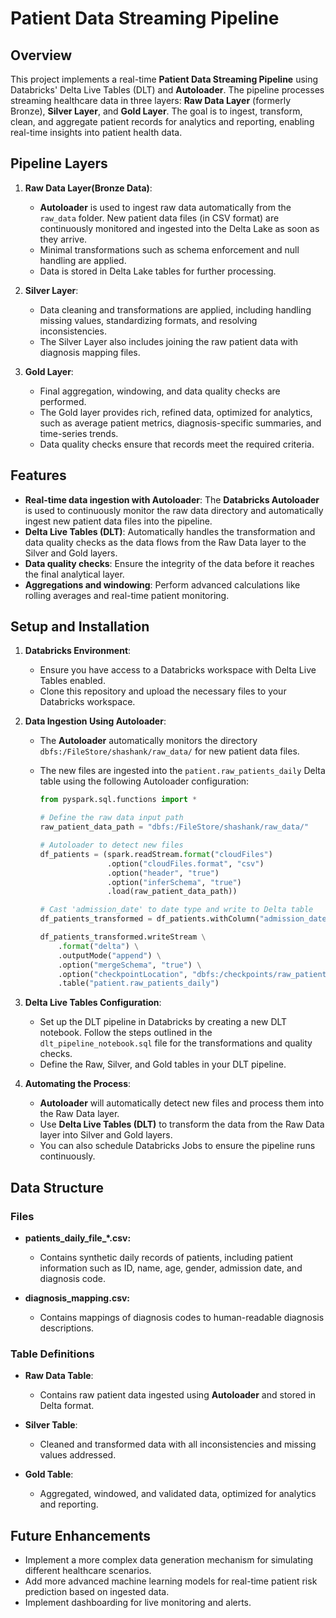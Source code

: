# Patient Data Streaming Pipeline

## Overview

This project implements a real-time **Patient Data Streaming Pipeline** using Databricks' Delta Live Tables (DLT) and **Autoloader**. The pipeline processes streaming healthcare data in three layers: **Raw Data Layer** (formerly Bronze), **Silver Layer**, and **Gold Layer**. The goal is to ingest, transform, clean, and aggregate patient records for analytics and reporting, enabling real-time insights into patient health data.

## Pipeline Layers

1. **Raw Data Layer(Bronze Data)**:
   - **Autoloader** is used to ingest raw data automatically from the `raw_data` folder. New patient data files (in CSV format) are continuously monitored and ingested into the Delta Lake as soon as they arrive.
   - Minimal transformations such as schema enforcement and null handling are applied.
   - Data is stored in Delta Lake tables for further processing.

2. **Silver Layer**:
   - Data cleaning and transformations are applied, including handling missing values, standardizing formats, and resolving inconsistencies.
   - The Silver Layer also includes joining the raw patient data with diagnosis mapping files.

3. **Gold Layer**:
   - Final aggregation, windowing, and data quality checks are performed.
   - The Gold layer provides rich, refined data, optimized for analytics, such as average patient metrics, diagnosis-specific summaries, and time-series trends.
   - Data quality checks ensure that records meet the required criteria.

## Features

- **Real-time data ingestion with Autoloader**: The **Databricks Autoloader** is used to continuously monitor the raw data directory and automatically ingest new patient data files into the pipeline.
- **Delta Live Tables (DLT)**: Automatically handles the transformation and data quality checks as the data flows from the Raw Data layer to the Silver and Gold layers.
- **Data quality checks**: Ensure the integrity of the data before it reaches the final analytical layer.
- **Aggregations and windowing**: Perform advanced calculations like rolling averages and real-time patient monitoring.

## Setup and Installation

1. **Databricks Environment**:
   - Ensure you have access to a Databricks workspace with Delta Live Tables enabled.
   - Clone this repository and upload the necessary files to your Databricks workspace.

2. **Data Ingestion Using Autoloader**:
   - The **Autoloader** automatically monitors the directory `dbfs:/FileStore/shashank/raw_data/` for new patient data files.
   - The new files are ingested into the `patient.raw_patients_daily` Delta table using the following Autoloader configuration:

     ```python
     from pyspark.sql.functions import *

     # Define the raw data input path
     raw_patient_data_path = "dbfs:/FileStore/shashank/raw_data/"

     # Autoloader to detect new files
     df_patients = (spark.readStream.format("cloudFiles")
                    .option("cloudFiles.format", "csv")
                    .option("header", "true")
                    .option("inferSchema", "true")
                    .load(raw_patient_data_path))

     # Cast 'admission_date' to date type and write to Delta table
     df_patients_transformed = df_patients.withColumn("admission_date", df_patients["admission_date"].cast("date"))

     df_patients_transformed.writeStream \
         .format("delta") \
         .outputMode("append") \
         .option("mergeSchema", "true") \
         .option("checkpointLocation", "dbfs:/checkpoints/raw_patients_daily") \
         .table("patient.raw_patients_daily")
     ```

3. **Delta Live Tables Configuration**:
   - Set up the DLT pipeline in Databricks by creating a new DLT notebook. Follow the steps outlined in the `dlt_pipeline_notebook.sql` file for the transformations and quality checks.
   - Define the Raw, Silver, and Gold tables in your DLT pipeline.

4. **Automating the Process**:
   - **Autoloader** will automatically detect new files and process them into the Raw Data layer.
   - Use **Delta Live Tables (DLT)** to transform the data from the Raw Data layer into Silver and Gold layers.
   - You can also schedule Databricks Jobs to ensure the pipeline runs continuously.

## Data Structure

### Files

- **patients_daily_file_*.csv:**
  - Contains synthetic daily records of patients, including patient information such as ID, name, age, gender, admission date, and diagnosis code.
  
- **diagnosis_mapping.csv:**
  - Contains mappings of diagnosis codes to human-readable diagnosis descriptions.

### Table Definitions

- **Raw Data Table**:
  - Contains raw patient data ingested using **Autoloader** and stored in Delta format.

- **Silver Table**:
  - Cleaned and transformed data with all inconsistencies and missing values addressed.
  
- **Gold Table**:
  - Aggregated, windowed, and validated data, optimized for analytics and reporting.

## Future Enhancements

- Implement a more complex data generation mechanism for simulating different healthcare scenarios.
- Add more advanced machine learning models for real-time patient risk prediction based on ingested data.
- Implement dashboarding for live monitoring and alerts.
